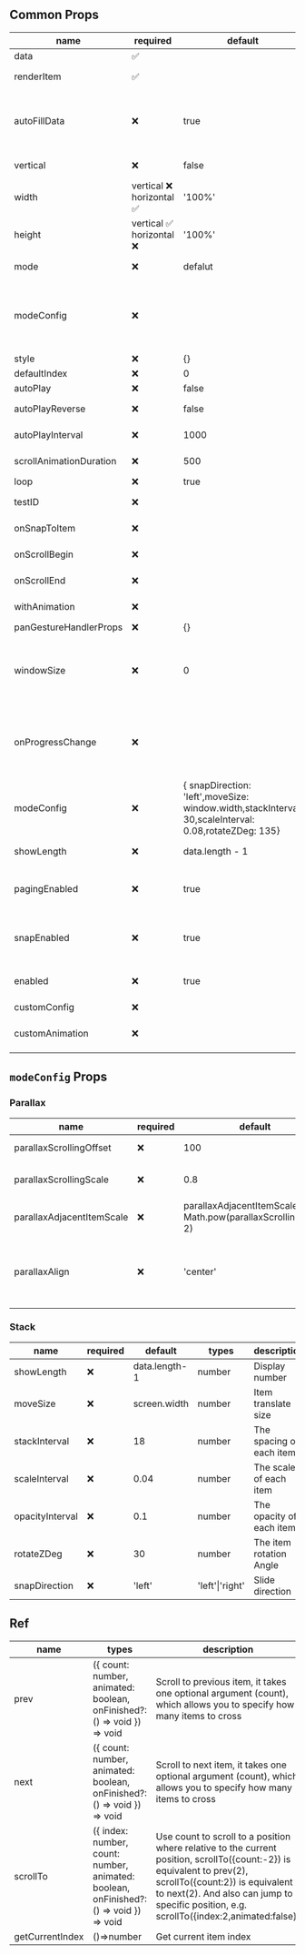 ## Common Props

| name                    | required                  | default                                                                                               | types                                                                                                                    | description                                                                                                                    |
| ----------------------- | ------------------------- | ----------------------------------------------------------------------------------------------------- | ------------------------------------------------------------------------------------------------------------------------ | ------------------------------------------------------------------------------------------------------------------------------ |
| data                    | ✅                        |                                                                                                       | T[]                                                                                                                      | Carousel items data set                                                                                                        |
| renderItem              | ✅                        |                                                                                                       | (info: { data: T, index: number, animationValue: SharedValue\<number> }) => React.ReactElement                           | Render carousel item                                                                                                           |
| autoFillData            | ❌                        | true                                                                                                  | boolean                                                                                                                  | Auto fill data array to allow loop playback when the loop props is true.([1] => [1, 1, 1]；[1, 2] => [1, 2, 1, 2])             |
| vertical                | ❌                        | false                                                                                                 | boolean                                                                                                                  | Layout items vertically instead of horizontally                                                                                |
| width                   | vertical ❌ horizontal ✅ | '100%'                                                                                                | number \| undefined                                                                                                      | Specified carousel item width                                                                                                  |
| height                  | vertical ✅ horizontal ❌ | '100%'                                                                                                | number \| undefined                                                                                                      | Specified carousel item height                                                                                                 |
| mode                    | ❌                        | defalut                                                                                               | 'horizontal-stack'\|'vertical-stack'\|'parallax'                                                                         | Carousel Animated transitions                                                                                                  |
| modeConfig              | ❌                        |                                                                                                       |                                                                                                                          | Different modes correspond to different configurations. For details, see below[modeConfig](#`modeConfig` Props)                |
| style                   | ❌                        | {}                                                                                                    | ViewStyle                                                                                                                | Carousel container style                                                                                                       |
| defaultIndex            | ❌                        | 0                                                                                                     | number                                                                                                                   | Default index                                                                                                                  |
| autoPlay                | ❌                        | false                                                                                                 | boolean                                                                                                                  | Auto play                                                                                                                      |
| autoPlayReverse         | ❌                        | false                                                                                                 | boolean                                                                                                                  | Auto play reverse playback                                                                                                     |
| autoPlayInterval        | ❌                        | 1000                                                                                                  | number                                                                                                                   | Auto play playback interval                                                                                                    |
| scrollAnimationDuration | ❌                        | 500                                                                                                   | number                                                                                                                   | Time a scroll animation takes to finish                                                                                        |
| loop                    | ❌                        | true                                                                                                  | boolean                                                                                                                  | Carousel loop playback                                                                                                         |
| testID                  | ❌                        |                                                                                                       | string                                                                                                                   | Used to locate this view in end-to-end tests                                                                                   |
| onSnapToItem            | ❌                        |                                                                                                       | (index: number) => void                                                                                                  | Callback fired when navigating to an item                                                                                      |
| onScrollBegin           | ❌                        |                                                                                                       | () => void                                                                                                               | Callback fired when scroll begin                                                                                               |
| onScrollEnd             | ❌                        |                                                                                                       | (index: number) => void                                                                                                  | Callback fired when scroll end                                                                                                 |
| withAnimation           | ❌                        |                                                                                                       | {type: 'spring';config: WithSpringConfig;} \| {type: 'timing';config: WithTimingConfig;}                                 | Specifies the scrolling animation effect                                                                                       |
| panGestureHandlerProps  | ❌                        | {}                                                                                                    | Omit<Partial\<PanGestureHandlerProps\>,'onHandlerStateChange'>                                                           | PanGestureHandler props                                                                                                        |
| windowSize              | ❌                        | 0                                                                                                     | number                                                                                                                   | The maximum number of items that can respond to pan gesture events, `0` means all items will respond to pan gesture events     |
| onProgressChange        | ❌                        |                                                                                                       | onProgressChange?: (offsetProgress: number,absoluteProgress: number) => void                                             | On progress change. `offsetProgress`:Total of offset distance (0 390 780 ...); `absoluteProgress`:Convert to index (0 1 2 ...) |
| modeConfig              | ❌                        | { snapDirection: 'left',moveSize: window.width,stackInterval: 30,scaleInterval: 0.08,rotateZDeg: 135} | {moveSize?: number;stackInterval?: number;scaleInterval?: number;rotateZDeg?: number;snapDirection?: 'left' \| 'right';} | Stack layout animation style                                                                                                   |
| showLength              | ❌                        | data.length - 1                                                                                       | number                                                                                                                   | The maximum number of items will show in stack                                                                                 |
| pagingEnabled           | ❌                        | true                                                                                                  | boolean                                                                                                                  | When true, the scroll view stops on multiples of the scroll view's size when scrolling                                         |
| snapEnabled             | ❌                        | true                                                                                                  | boolean                                                                                                                  | If enabled, releasing the touch will scroll to the nearest item, valid when pagingEnabled=false                                |
| enabled                 | ❌                        | true                                                                                                  | boolean                                                                                                                  | when false, Carousel will not respond to any gestures                                                                          |
| customConfig            | ❌                        |                                                                                                       | () => {type?: 'negative' \| 'positive';viewCount?: number;}                                                              | Custom carousel config                                                                                                         |
| customAnimation         | ❌                        |                                                                                                       | ( value: number, index: number, length: number ) => Animated.AnimatedStyleProp<ViewStyle>                                | Custom animations. For details, see below[custom animation](./custom-animation.md)                                             |

## `modeConfig` Props

### Parallax

| name                      | required | default                                                            | types              | description                                                                                |
| ------------------------- | -------- | ------------------------------------------------------------------ | ------------------ | ------------------------------------------------------------------------------------------ |
| parallaxScrollingOffset   | ❌       | 100                                                                | number             | control prev/next item offset                                                              |
| parallaxScrollingScale    | ❌       | 0.8                                                                | number             | control prev/current/next item scale                                                       |
| parallaxAdjacentItemScale | ❌       | parallaxAdjacentItemScale \|\| Math.pow(parallaxScrollingScale, 2) | number             | control prev/next item scale                                                               |
| parallaxAlign             | ❌       | 'center'                                                           | 'center' \| 'auto' | specify auto to align the first pane to the left edge, and the last pane to the right edge |

### Stack

| name            | required | default       | types           | description              |
| --------------- | -------- | ------------- | --------------- | ------------------------ |
| showLength      | ❌       | data.length-1 | number          | Display number           |
| moveSize        | ❌       | screen.width  | number          | Item translate size      |
| stackInterval   | ❌       | 18            | number          | The spacing of each item |
| scaleInterval   | ❌       | 0.04          | number          | The scale of each item   |
| opacityInterval | ❌       | 0.1           | number          | The opacity of each item |
| rotateZDeg      | ❌       | 30            | number          | The item rotation Angle  |
| snapDirection   | ❌       | 'left'        | 'left'\|'right' | Slide direction          |

## Ref

| name            | types                                                                                  | description                                                                                                                                                                                                                                            |
| --------------- | -------------------------------------------------------------------------------------- | ------------------------------------------------------------------------------------------------------------------------------------------------------------------------------------------------------------------------------------------------------ |
| prev            | ({ count: number, animated: boolean, onFinished?: () => void }) => void                | Scroll to previous item, it takes one optional argument (count), which allows you to specify how many items to cross                                                                                                                                   |
| next            | ({ count: number, animated: boolean, onFinished?: () => void }) => void                | Scroll to next item, it takes one optional argument (count), which allows you to specify how many items to cross                                                                                                                                       |
| scrollTo        | ({ index: number, count: number, animated: boolean, onFinished?: () => void }) => void | Use count to scroll to a position where relative to the current position, scrollTo({count:-2}) is equivalent to prev(2), scrollTo({count:2}) is equivalent to next(2). And also can jump to specific position, e.g. scrollTo({index:2,animated:false}) |
| getCurrentIndex | ()=>number                                                                             | Get current item index                                                                                                                                                                                                                                 |
